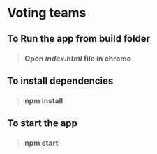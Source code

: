 # Voting teams

## To Run the app from build folder
> ### Open _index.html_ file in chrome

## To install dependencies
> ### npm install

## To start the app
> ### npm start
